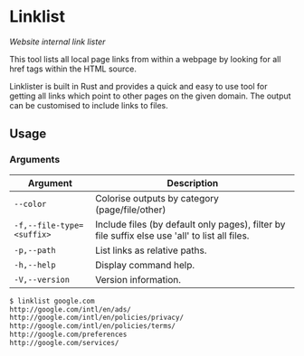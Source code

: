 # Linklist

_Website internal link lister_

This tool lists all local page links from within a webpage by looking for all href tags within the HTML source.

Linklister is built in Rust and provides a quick and easy to use tool for getting all links which point to other pages on
the given domain. The output can be customised to include links to files.

## Usage

### Arguments
|**Argument**|**Description**|
|------------|---------------|
|`--color`   |Colorise outputs by category (page/file/other)|
|`-f,--file-type=<suffix>`|Include files (by default only pages), filter by file suffix else use 'all' to list all files.|
|`-p,--path`|List links as relative paths.|
|`-h,--help`|Display command help.|
|`-V,--version`|Version information.|

```sh
$ linklist google.com
http://google.com/intl/en/ads/
http://google.com/intl/en/policies/privacy/
http://google.com/intl/en/policies/terms/
http://google.com/preferences
http://google.com/services/
```